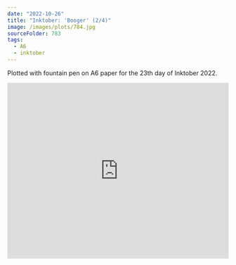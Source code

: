 ```yaml
---
date: "2022-10-26"
title: "Inktober: 'Booger' (2/4)"
image: /images/plots/784.jpg
sourceFolder: 783
tags:
  - A6
  - inktober
---
```


Plotted with fountain pen on A6 paper for the 23th day of Inktober 2022.

<iframe width="100%" height="400" src="https://www.youtube.com/embed/ycxD2XiNOuE" title="YouTube video player" frameborder="0" allow="accelerometer; autoplay; clipboard-write; encrypted-media; gyroscope; picture-in-picture" allowfullscreen></iframe>
